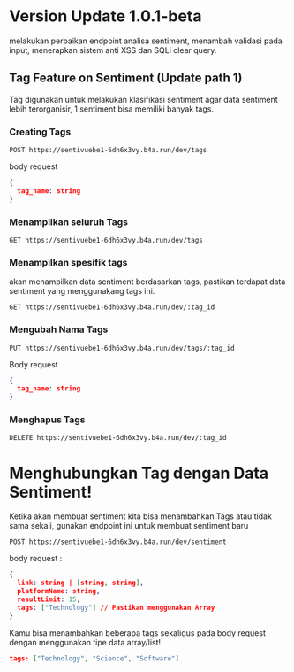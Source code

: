# Version Update 1.0.1-beta
melakukan perbaikan endpoint analisa sentiment, menambah validasi pada input, menerapkan sistem anti XSS dan SQLi clear query.

## Tag Feature on Sentiment (Update path 1)
Tag digunakan untuk melakukan klasifikasi sentiment agar data sentiment lebih terorganisir, 1 sentiment bisa memiliki banyak tags.

### Creating Tags
```
POST https://sentivuebe1-6dh6x3vy.b4a.run/dev/tags
```

body request 
```json
{
  tag_name: string 
}
```

### Menampilkan seluruh Tags
```
GET https://sentivuebe1-6dh6x3vy.b4a.run/dev/tags
```

### Menampilkan spesifik tags
akan menampilkan data sentiment berdasarkan tags, pastikan terdapat data sentiment yang menggunakang tags ini.
```
GET https://sentivuebe1-6dh6x3vy.b4a.run/dev/:tag_id
```

### Mengubah Nama Tags
```
PUT https://sentivuebe1-6dh6x3vy.b4a.run/dev/tags/:tag_id
```

Body request
```json
{
  tag_name: string
}
```

### Menghapus Tags
```
DELETE https://sentivuebe1-6dh6x3vy.b4a.run/dev/:tag_id
```

# Menghubungkan Tag dengan Data Sentiment!
Ketika akan membuat sentiment kita bisa menambahkan Tags atau tidak sama sekali, gunakan endpoint ini untuk membuat sentiment baru

```
POST https://sentivuebe1-6dh6x3vy.b4a.run/dev/sentiment
```

body request :
```json
{
  link: string | [string, string],
  platformName: string,
  resultLimit: 15,
  tags: ["Technology"] // Pastikan menggunakan Array
}
```

Kamu bisa menambahkan beberapa tags sekaligus pada body request dengan menggunakan tipe data array/list!
```json
tags: ["Technology", "Science", "Software"]
```
